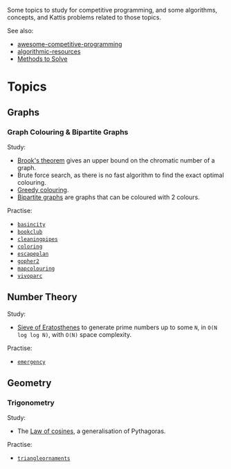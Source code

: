 Some topics to study for competitive programming, and some algorithms, concepts, and Kattis problems related to those topics.

See also:

- [awesome-competitive-programming](https://github.com/lnishan/awesome-competitive-programming)
- [algorithmic-resources](https://github.com/hkirat/Algorithmic-Resources)
- [Methods to Solve](https://cpbook.net/methodstosolve)

# Topics

## Graphs

### Graph Colouring & Bipartite Graphs

Study:

- [Brook's theorem](https://en.wikipedia.org/wiki/Brooks%27_theorem) gives an upper bound on the chromatic number of a graph.
- Brute force search, as there is no fast algorithm to find the exact optimal colouring.
- [Greedy colouring](https://en.wikipedia.org/wiki/Greedy_coloring).
- [Bipartite graphs](https://en.wikipedia.org/wiki/Bipartite_graph) are graphs that can be coloured with 2 colours.

Practise:

- [`basincity`](https://open.kattis.com/problems/basincity)
- [`bookclub`](https://open.kattis.com/problems/bookclub)
- [`cleaningpipes`](https://open.kattis.com/problems/cleaningpipes)
- [`coloring`](https://open.kattis.com/problems/coloring)
- [`escapeplan`](https://open.kattis.com/problems/escapeplan)
- [`gopher2`](https://open.kattis.com/problems/gopher2)
- [`mapcolouring`](https://open.kattis.com/problems/mapcolouring)
- [`vivoparc`](https://open.kattis.com/problems/vivoparc)

## Number Theory

Study:

- [Sieve of Eratosthenes](https://en.wikipedia.org/wiki/Sieve_of_Eratosthenes) to generate prime numbers up to some `N`, in `O(N log log N)`, with `O(N)` space complexity.

Practise:

- [`emergency`](https://open.kattis.com/problems/emergency)

## Geometry

### Trigonometry

Study:

- The [Law of cosines](https://en.wikipedia.org/wiki/Law_of_cosines), a generalisation of Pythagoras.

Practise:

- [`triangleornaments`](https://open.kattis.com/problems/triangleornaments)
